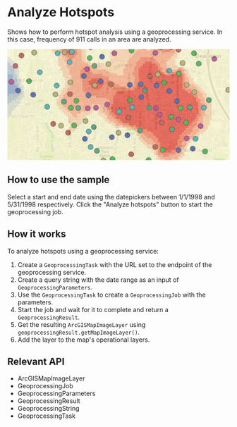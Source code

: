<h1>Analyze Hotspots</h1>

<p>Shows how to perform hotspot analysis using a geoprocessing service. In this case, frequency of 911 calls in an 
area are analyzed.</p>

<p><img src="AnalyzeHotspots.png"/></p>

<h2>How to use the sample</h2>

<p>Select a start and end date using the datepickers between 1/1/1998 and 5/31/1998 respectively. Click the "Analyze 
hotspots" button to start the geoprocessing job.</p>

<h2>How it works</h2>

<p>To analyze hotspots using a geoprocessing service:</p>

<ol>
    <li>Create a <code>GeoprocessingTask</code> with the URL set to the endpoint of the geoprocessing service.</li>
    <li>Create a query string with the date range as an input of <code>GeoprocessingParameters</code>.</li>
    <li>Use the <code>GeoprocessingTask</code> to create a <code>GeoprocessingJob</code> with the parameters.</li>
    <li>Start the job and wait for it to complete and return a <code>GeoprocessingResult</code>.</li>
    <li>Get the resulting <code>ArcGISMapImageLayer</code> using <code>geoprocessingResult.getMapImageLayer()</code>.</li>
    <li>Add the layer to the map's operational layers.</li>
</ol>

<h2>Relevant API</h2>

<ul>
    <li>ArcGISMapImageLayer</li>
    <li>GeoprocessingJob</li>
    <li>GeoprocessingParameters</li>
    <li>GeoprocessingResult</li>
    <li>GeoprocessingString</li>
    <li>GeoprocessingTask</li>
</ul>
